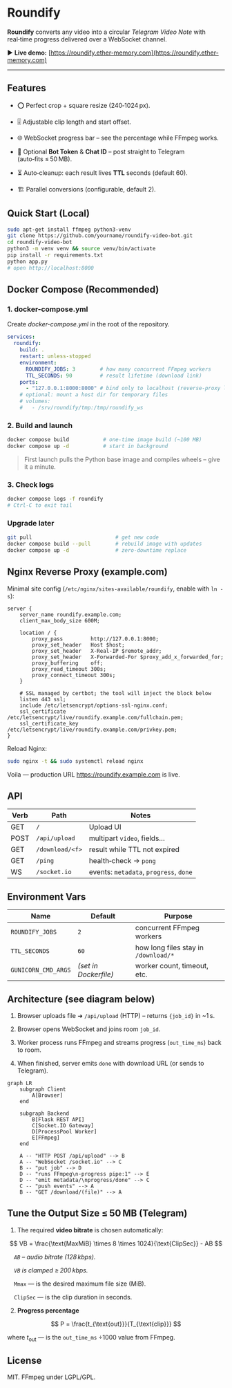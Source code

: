 # Roundify

**Roundify** converts any video into a circular *Telegram Video Note* with real‑time progress delivered over a WebSocket channel.

▶ **Live demo:** [https://roundify.ether-memory.com](https://roundify.ether-memory.com)

---

## Features

- ⭕ Perfect crop + square resize (240‑1024 px).
  
- 🎚 Adjustable clip length and start offset.
  
- 🌐 WebSocket progress bar – see the percentage while FFmpeg works.
  
- 🤖 Optional **Bot Token** & **Chat ID** – post straight to Telegram (auto‑fits ≤ 50 MB).
  
- ⏳ Auto‑cleanup: each result lives **TTL** seconds (default 60).
  
- 🏗 Parallel conversions (configurable, default 2).

## Quick Start (Local)

```bash
sudo apt-get install ffmpeg python3-venv
git clone https://github.com/yourname/roundify-video-bot.git
cd roundify-video-bot
python3 -m venv venv && source venv/bin/activate
pip install -r requirements.txt
python app.py
# open http://localhost:8000
```

## Docker Compose (Recommended)

### 1. docker-compose.yml

Create *docker-compose.yml* in the root of the repository.

```yaml
services:
  roundify:
    build: .
    restart: unless-stopped
    environment:
      ROUNDIFY_JOBS: 3        # how many concurrent FFmpeg workers
      TTL_SECONDS: 90         # result lifetime (download link)
    ports:
      - "127.0.0.1:8000:8000" # bind only to localhost (reverse‑proxy later)
    # optional: mount a host dir for temporary files
    # volumes:
    #   - /srv/roundify/tmp:/tmp/roundify_ws
```

### 2. Build and launch

```bash
docker compose build           # one‑time image build (~100 MB)
docker compose up -d           # start in background
```

> First launch pulls the Python base image and compiles wheels – give it a minute.

### 3. Check logs

```bash
docker compose logs -f roundify
# Ctrl‑C to exit tail
```

### Upgrade later

```bash
git pull                           # get new code
docker compose build --pull        # rebuild image with updates
docker compose up -d               # zero‑downtime replace
```

## Nginx Reverse Proxy (example.com)

Minimal site config (`/etc/nginx/sites-available/roundify`, enable with `ln -s`):

```nginx
server {
    server_name roundify.example.com;
    client_max_body_size 600M;

    location / {
        proxy_pass         http://127.0.0.1:8000;
        proxy_set_header   Host $host;
        proxy_set_header   X-Real-IP $remote_addr;
        proxy_set_header   X-Forwarded-For $proxy_add_x_forwarded_for;
        proxy_buffering    off;
        proxy_read_timeout 300s;
        proxy_connect_timeout 300s;
    }

    # SSL managed by certbot; the tool will inject the block below
    listen 443 ssl;
    include /etc/letsencrypt/options-ssl-nginx.conf;
    ssl_certificate     /etc/letsencrypt/live/roundify.example.com/fullchain.pem;
    ssl_certificate_key /etc/letsencrypt/live/roundify.example.com/privkey.pem;
}
```

Reload Nginx:

```bash
sudo nginx -t && sudo systemctl reload nginx
```

Voila — production URL https://roundify.example.com is live.

## API

| Verb | Path | Notes |
| --- | --- | --- |
| GET | `/` | Upload UI |
| POST | `/api/upload` | multipart `video`, fields… |
| GET | `/download/<f>` | result while TTL not expired |
| GET | `/ping` | health‑check → `pong` |
| WS  | `/socket.io` | events: `metadata`, `progress`, `done` |

## Environment Vars

| Name | Default | Purpose |
| --- | --- | --- |
| `ROUNDIFY_JOBS` | `2` | concurrent FFmpeg workers |
| `TTL_SECONDS` | `60` | how long files stay in `/download/*` |
| `GUNICORN_CMD_ARGS` | *(set in Dockerfile)* | worker count, timeout, etc. |

## Architecture (see diagram below)

1. Browser uploads file ➜ `/api/upload` (HTTP) – returns `{job_id}` in ~1 s.
  
2. Browser opens WebSocket and joins room `job_id`.
  
3. Worker process runs FFmpeg and streams progress (`out_time_ms`) back to room.
  
4. When finished, server emits `done` with download URL (or sends to Telegram).

```mermaid
graph LR
    subgraph Client
        A[Browser]
    end

    subgraph Backend
        B[Flask REST API]
        C[Socket.IO Gateway]
        D[ProcessPool Worker]
        E[FFmpeg]
    end

    A -- "HTTP POST /api/upload" --> B
    A -- "WebSocket /socket.io" --> C
    B -- "put job" --> D
    D -- "runs FFmpeg\n-progress pipe:1" --> E
    D -- "emit metadata/\nprogress/done" --> C
    C -- "push events" --> A
    B -- "GET /download/(file)" --> A
```

## Tune the Output Size ≤ 50 MB (Telegram)

1. The required **video bitrate** is chosen automatically:

$$
VB = \frac{\text{MaxMiB} \times 8 \times 1024}{\text{ClipSec}} - AB
$$

    *`AB` – audio bitrate (128 kbps).*

    *`VB` is clamped ≥ 200 kbps.*

    `Mmax`​ — is the desired maximum file size (MiB).

    `ClipSec`​ — is the clip duration in seconds.

2. **Progress percentage**

$$
P = \frac{t_{\text{out}}}{T_{\text{clip}}}
$$

where $t_{\text{out}}$ — is the `out_time_ms` $\div 1000$ value from FFmpeg.

## License

MIT. FFmpeg under LGPL/GPL.